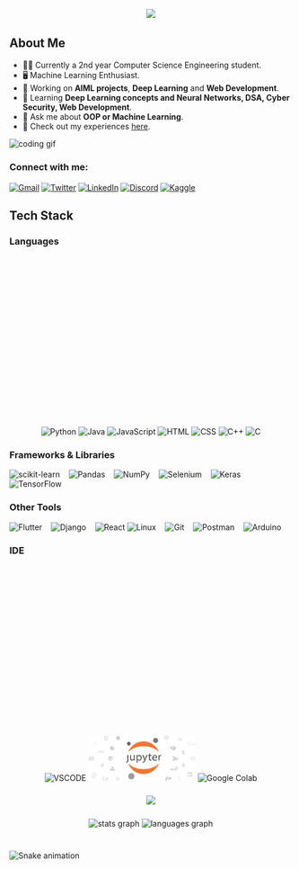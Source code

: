 <p align="center">
  <img src="https://readme-typing-svg.demolab.com/?lines=Hello👋, I'm Rahil Masaod;Passionate Full-stack developer;❣️Open-Source!!;🖥️Love learning new Tech<3;&font=Fira%20Code&center=true&width=380&height=50&duration=4000&pause=1000">
</p>

## About Me
- 👨‍🎓 Currently a 2nd year Computer Science Engineering student.
- 🖥️ Machine Learning Enthusiast.
- 🔭 Working on **AIML projects**, **Deep Learning** and **Web Development**.
- 🌱 Learning **Deep Learning concepts and Neural Networks, DSA, Cyber Security, Web Development**.
- 💬 Ask me about **OOP or Machine Learning**.
- 📄 Check out my experiences [here](https://www.linkedin.com/in/rahil-masood-2b5795290).

<img src="https://media.giphy.com/media/qgQUggAC3Pfv687qPC/giphy.gif" alt="coding gif" width="200"/>


<h3 align="left">Connect with me:</h3>
<p align="left">
<a href="mailto:get2rahil.m@gmail.com" target="blank"><img align="center" src="https://upload.wikimedia.org/wikipedia/commons/4/4e/Gmail_Icon.png" alt="Gmail" height="30" width="40" /></a>
<a href="https://x.com/rahilm27" target="blank"><img align="center" src="https://raw.githubusercontent.com/rahuldkjain/github-profile-readme-generator/master/src/images/icons/Social/twitter.svg" alt="Twitter" height="30" width="40" /></a>
<a href="https://www.linkedin.com/in/rahil-masood-2b5795290/" target="blank"><img align="center" src="https://raw.githubusercontent.com/rahuldkjain/github-profile-readme-generator/master/src/images/icons/Social/linked-in-alt.svg" alt="LinkedIn" height="30" width="40" /></a>
<a href="https://discord.gg/rahil_.m" target="blank"><img align="center" src="https://raw.githubusercontent.com/rahuldkjain/github-profile-readme-generator/master/src/images/icons/Social/discord.svg" alt="Discord" height="30" width="40" /></a>
<a href="https://www.kaggle.com/rahilm27" target="blank"><img align="center" src="https://raw.githubusercontent.com/rahuldkjain/github-profile-readme-generator/master/src/images/icons/Social/kaggle.svg" alt="Kaggle" height="30" width="40" /></a>
</p>

## Tech Stack

### Languages
<div style="text-align: center; margin-top: 20rem;">
  <img src="https://media.giphy.com/media/KAq5w47R9rmTuvWOWa/giphy.gif" alt="Python" height="90" />
  <img src="https://www.sam-solutions.com/blog/wp-content/uploads/2019/07/java-image-recognition.jpg" alt="Java" height="90" />
  <img src="https://upload.wikimedia.org/wikipedia/commons/6/6a/JavaScript-logo.png" alt="JavaScript" height="90" />
  <img src="https://upload.wikimedia.org/wikipedia/commons/6/61/HTML5_logo_and_wordmark.svg" alt="HTML" height="90" />
  <img src="https://upload.wikimedia.org/wikipedia/commons/d/d5/CSS3_logo_and_wordmark.svg" alt="CSS" height="90" />
  <img src="https://raw.githubusercontent.com/isocpp/logos/master/cpp_logo.png" alt="C++" height="90" />
  <img src="https://upload.wikimedia.org/wikipedia/commons/1/18/C_Programming_Language.svg" alt="C" height="90" />
</div>


### Frameworks & Libraries
<div>
  <img src="https://upload.wikimedia.org/wikipedia/commons/0/05/Scikit_learn_logo_small.svg" alt="scikit-learn" height="80">&nbsp;&nbsp;&nbsp;
  <img src="https://upload.wikimedia.org/wikipedia/commons/thumb/e/ed/Pandas_logo.svg/768px-Pandas_logo.svg.png" alt="Pandas" height="80">&nbsp;&nbsp;&nbsp;
  <img src="https://upload.wikimedia.org/wikipedia/commons/thumb/3/31/NumPy_logo_2020.svg/800px-NumPy_logo_2020.svg.png" alt="NumPy" height="80">&nbsp;&nbsp;&nbsp;
  <img src="https://upload.wikimedia.org/wikipedia/commons/thumb/d/d5/Selenium_Logo.png/800px-Selenium_Logo.png" alt="Selenium" height="80">&nbsp;&nbsp;&nbsp;
  <img src="https://upload.wikimedia.org/wikipedia/commons/a/ae/Keras_logo.svg" alt="Keras" height="80">
  <img src="https://upload.wikimedia.org/wikipedia/commons/thumb/2/2d/Tensorflow_logo.svg/800px-Tensorflow_logo.svg.png" alt="TensorFlow" height="80">
</div>


### Other Tools
<div>
  <img src="https://cdn.worldvectorlogo.com/logos/flutter-logo.svg" alt="Flutter" height="80">&nbsp;&nbsp;&nbsp;
  <img src="https://upload.wikimedia.org/wikipedia/commons/7/75/Django_logo.svg" alt="Django" height="80">&nbsp;&nbsp;&nbsp;
  <img src="https://upload.wikimedia.org/wikipedia/commons/a/a7/React-icon.svg" alt="React" height="80">
  <img src="https://upload.wikimedia.org/wikipedia/commons/a/af/Tux.png" alt="Linux" height="80">&nbsp;&nbsp;&nbsp;
  <img src="https://upload.wikimedia.org/wikipedia/commons/3/3f/Git_icon.svg" alt="Git" height="80">&nbsp;&nbsp;&nbsp;
  <img src="https://www.vectorlogo.zone/logos/getpostman/getpostman-icon.svg" alt="Postman" height="80">&nbsp;&nbsp;&nbsp;
  <img src="https://upload.wikimedia.org/wikipedia/commons/8/87/Arduino_Logo.svg" alt="Arduino" height="80">&nbsp;&nbsp;&nbsp;
</div>


### IDE
<div style="text-align: center; margin-top: 20rem;">
  <img src="https://visualstudio.microsoft.com/wp-content/uploads/2019/09/vs-code-responsive-01-1.png" alt="VSCODE" height="80" />
  <img src="https://github.com/markusschanta/awesome-jupyter/raw/master/assets/logo.png" alt="JUPYTER" height="80" />
  <img src="https://upload.wikimedia.org/wikipedia/commons/d/d0/Google_Colaboratory_SVG_Logo.svg" alt="Google Colab" height="80" />
</div>

### 

<div align="center">
  <img src="https://github-readme-activity-graph.vercel.app/graph?username=rahilmasood&bg_color=2e3440&hide_border=true&point=false&line=88c0d0&radius=8&area=true&area_color=88c0d0&title_color=ffffff&color=ffffff" />
</div>


###

<div align="center">
  <img src="https://github-readme-stats.vercel.app/api?username=rahilmasood&hide_title=false&hide_rank=false&show_icons=true&include_all_commits=true&count_private=true&disable_animations=false&theme=dracula&locale=en&hide_border=false" height="150" alt="stats graph"  />
  <img src="https://github-readme-stats.vercel.app/api/top-langs?username=rahilmasood&locale=en&hide_title=false&layout=compact&card_width=320&langs_count=5&theme=dracula&hide_border=false" height="150" alt="languages graph"  />
</div>

###


<br clear="both">

<img src="https://RahilMasood.github.io/RahilMasood/snake.svg" alt="Snake animation" />

###
